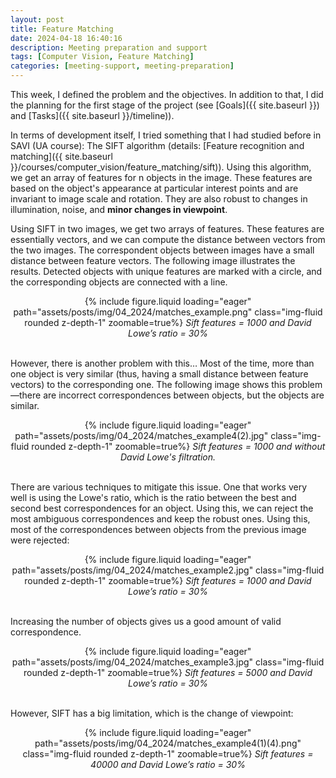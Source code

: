 ```yaml
---
layout: post
title: Feature Matching
date: 2024-04-18 16:40:16
description: Meeting preparation and support
tags: [Computer Vision, Feature Matching]
categories: [meeting-support, meeting-preparation]
---
```


This week, I defined the problem and the objectives. In addition to that, I did the planning for the first stage of the project (see [Goals]({{ site.baseurl }}) and [Tasks]({{ site.baseurl }}/timeline)).

In terms of development itself, I tried something that I had studied before in SAVI (UA course): The SIFT algorithm (details: [Feature recognition and matching]({{ site.baseurl }}/courses/computer_vision/feature_matching/sift)). Using this algorithm, we get an array of features for n objects in the image. These features are based on the object's appearance at particular interest points and are invariant to image scale and rotation. They are also robust to changes in illumination, noise, and **minor changes in viewpoint**.

Using SIFT in two images, we get two arrays of features. These features are essentially vectors, and we can compute the distance between vectors from the two images. The correspondent objects between images have a small distance between feature vectors. The following image illustrates the results. Detected objects with unique features are marked with a circle, and the corresponding objects are connected with a line.

<div class="row mt-3" style="text-align: center">
    <div class="col-sm mt-3 mt-md-0">
        {% include figure.liquid loading="eager" path="assets/posts/img/04_2024/matches_example.png" class="img-fluid rounded z-depth-1" zoomable=true%}
        <em>Sift features = 1000 and David Lowe’s ratio = 30%</em>
    </div>
</div>
<br>

However, there is another problem with this… Most of the time, more than one object is very similar (thus, having a small distance between feature vectors) to the corresponding one. The following image shows this problem—there are incorrect correspondences between objects, but the objects are similar.

<div class="row mt-3" style="text-align: center">
    <div class="col-sm mt-3 mt-md-0">
        {% include figure.liquid loading="eager" path="assets/posts/img/04_2024/matches_example4(2).jpg" class="img-fluid rounded z-depth-1" zoomable=true%}
        <em>Sift features = 1000 and without David Lowe's filtration.</em>
    </div>
</div>
<br>

There are various techniques to mitigate this issue. One that works very well is using the Lowe's ratio, which is the ratio between the best and second best correspondences for an object. Using this, we can reject the most ambiguous correspondences and keep the robust ones. Using this, most of the correspondences between objects from the previous image were rejected:

<div class="row mt-3" style="text-align: center">
    <div class="col-sm mt-3 mt-md-0">
        {% include figure.liquid loading="eager" path="assets/posts/img/04_2024/matches_example2.jpg" class="img-fluid rounded z-depth-1" zoomable=true%}
        <em>Sift features = 1000 and David Lowe’s ratio = 30%</em>
    </div>
</div>
<br>

Increasing the number of objects gives us a good amount of valid correspondence.

<div class="row mt-3" style="text-align: center">
    <div class="col-sm mt-3 mt-md-0">
        {% include figure.liquid loading="eager" path="assets/posts/img/04_2024/matches_example3.jpg" class="img-fluid rounded z-depth-1" zoomable=true%}
        <em>Sift features = 5000 and David Lowe’s ratio = 30%</em>
    </div>
</div>
<br>

However, SIFT has a big limitation, which is the change of viewpoint:

<div class="row mt-3" style="text-align: center">
    <div class="col-sm mt-3 mt-md-0">
        {% include figure.liquid loading="eager" path="assets/posts/img/04_2024/matches_example4(1)(4).png" class="img-fluid rounded z-depth-1" zoomable=true%}
        <em>Sift features = 40000 and David Lowe’s ratio = 30%</em>
    </div>
</div>
<br>